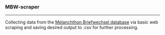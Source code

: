 ### MBW-scraper
---------
Collecting data from the [Melanchthon Briefwechsel database](https://melanchthon.hadw-bw.de/index.html) via basic web scraping and saving desired output to .csv for further processing.
